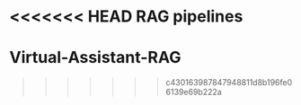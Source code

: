 <<<<<<< HEAD
RAG pipelines
=======
# Virtual-Assistant-RAG
>>>>>>> c430163987847948811d8b196fe06139e69b222a

